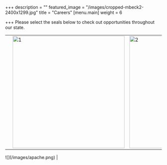 +++
description = ""
featured_image = "/images/cropped-mbeck2-2400x1299.jpg"
title = "Careers"
[menu.main]
weight = 6

+++
Please select the seals below to check out opportunities throughout our state.

<table>
<th>
  <td><img src="/images/apache.png" alt="1" width=360px height=360px></td>
  <td><img src="/images/cochise.jpg" alt="2" width=360px height=360px></td>
</th>
</table>

!\[\](/images/apache.png) |